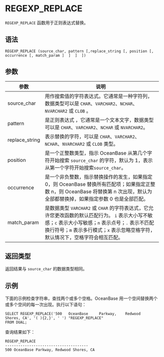 REGEXP_REPLACE 
===================================



`REGEXP_REPLACE` 函数用于正则表达式替换。

语法 
--------------

    REGEXP_REPLACE (source_char, pattern [,replace_string [, position [, occurrence [, match_param ]  ]  ]  ])



参数 
--------------



|       参数       |                                                                             说明                                                                             |
|----------------|------------------------------------------------------------------------------------------------------------------------------------------------------------|
| source_char    | 用作搜索值的字符表达式。它通常是一种字符列，数据类型可以是 `CHAR`、`VARCHAR2`、`NCHAR`、`NVARCHAR2` 或 `CLOB` 。                                                                             |
| pattern        | 是正则表达式 ，它通常是一个文本文字，数据类型可以是 `CHAR`、`VARCHAR2`、`NCHAR` 或 `NVARCHAR2`。                                                                                        |
| replace_string | 表示替换的字符，可以是 `CHAR`、`VARCHAR2`、`NCHAR`、`NVARCHAR2` 或 `CLOB` 类型。                                                                                             |
| position       | 是一个正整数类型，指示 OceanBase 从第几个字符开始搜索 `source_char` 的字符，默认为 1，表示从第一个字符开始搜索`source_char`。                                                                        |
| occurrence     | 是一个非负整数，指示替换操作的发生，如果指定 0，则 OceanBase 替换所有匹配项；如果指定正整数 n，则 OceanBase 将替换第 n 次出现，默认为全部都替换掉，如果指定参数 0 也是全部匹配。                                                   |
| match_param    | 是数据类型 `VARCHAR2` 或 `CHAR` 的字符表达式，它允许您更改函数的默认匹配行为。 `i` 表示大小写不敏感；`c` 表示大小写敏感；`n` 表示点号；`.` 表示不匹配换行符号；`m` 表示多行模式；`x` 表示忽略空格字符，默认情况下，空格字符会相互匹配。 |



返回类型 
----------------

返回结果与 `source_char` 的数据类型相同。

示例 
--------------

下面的示例检查字符串，查找两个或多个空格。OceanBase 用一个空间替换两个或多个空间的每一次出现。执行以下语句：

    SELECT REGEXP_REPLACE('500   OceanBase     Parkway,    Redwood  Shores, CA', '( ){2,}', ' ') "REGEXP_REPLACE"
    FROM DUAL;



查询结果如下：

    REGEXP_REPLACE                        
    --------------------------------------
    500 OceanBase Parkway, Redwood Shores, CA


